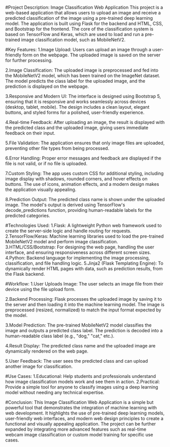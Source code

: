 #Project Description: Image Classification Web Application
This project is a web-based application that allows users to upload an image and receive a predicted classification of the image using a pre-trained deep learning model. The application is built using Flask for the backend and HTML, CSS, and Bootstrap for the frontend. The core of the classification system is based on TensorFlow and Keras, which are used to load and run a pre-trained image classification model, such as MobileNetV2.

#Key Features:
1.Image Upload:
Users can upload an image through a user-friendly form on the webpage.
The uploaded image is saved on the server for further processing.

2.Image Classification:
The uploaded image is preprocessed and fed into the MobileNetV2 model, which has been trained on the ImageNet dataset.
The model predicts the class label for the uploaded image, and the prediction is displayed on the webpage.

3.Responsive and Modern UI:
The interface is designed using Bootstrap 5, ensuring that it is responsive and works seamlessly across devices (desktop, tablet, mobile).
The design includes a clean layout, elegant buttons, and styled forms for a polished, user-friendly experience.

4.Real-time Feedback:
After uploading an image, the result is displayed with the predicted class and the uploaded image, giving users immediate feedback on their input.

5.File Validation:
The application ensures that only image files are uploaded, preventing other file types from being processed.

6.Error Handling:
Proper error messages and feedback are displayed if the file is not valid, or if no file is uploaded.

7.Custom Styling:
The app uses custom CSS for additional styling, including image display with shadows, rounded corners, and hover effects on buttons.
The use of icons, animation effects, and a modern design makes the application visually appealing.

8.Prediction Output:
The predicted class name is shown under the uploaded image. The model's output is derived using TensorFlow's decode_predictions function, providing human-readable labels for the predicted categories.

#Technologies Used:
1.Flask: A lightweight Python web framework used to create the server-side logic and handle routing for requests.
2.TensorFlow/Keras: Machine learning libraries used to load the pre-trained MobileNetV2 model and perform image classification.
3.HTML/CSS/Bootstrap: For designing the web page, handling the user interface, and ensuring responsiveness across different screen sizes.
4.Python: Backend language for implementing the image processing, classification, and file handling logic.
5.Jinja2 (Flask Templating Engine): To dynamically render HTML pages with data, such as prediction results, from the Flask backend.

#Workflow:
1.User Uploads Image:
The user selects an image file from their device using the file upload form.

2.Backend Processing:
Flask processes the uploaded image by saving it to the server and then loading it into the machine learning model.
The image is preprocessed (resized, normalized) to match the input format expected by the model.

3.Model Prediction:
The pre-trained MobileNetV2 model classifies the image and outputs a predicted class label.
The prediction is decoded into a human-readable class label (e.g., "dog," "cat," etc.).

4.Result Display:
The predicted class name and the uploaded image are dynamically rendered on the web page.

5.User Feedback:
The user sees the predicted class and can upload another image for classification.

#Use Cases:
1.Educational: Help students and professionals understand how image classification models work and see them in action.
2.Practical: Provide a simple tool for anyone to classify images using a deep learning model without needing any technical expertise.

#Conclusion:
This Image Classification Web Application is a simple but powerful tool that demonstrates the integration of machine learning with web development. It highlights the use of pre-trained deep learning models, user-friendly web interfaces, and modern web design principles to create a functional and visually appealing application. The project can be further expanded by integrating more advanced features such as real-time webcam image classification or custom model training for specific use cases.
